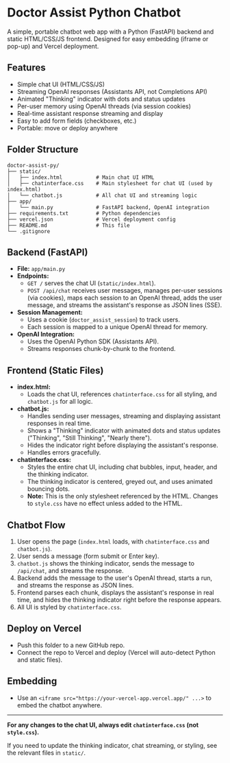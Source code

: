 # Doctor Assist Python Chatbot

A simple, portable chatbot web app with a Python (FastAPI) backend and static HTML/CSS/JS frontend. Designed for easy embedding (iframe or pop-up) and Vercel deployment.

## Features
- Simple chat UI (HTML/CSS/JS)
- Streaming OpenAI responses (Assistants API, not Completions API)
- Animated "Thinking" indicator with dots and status updates
- Per-user memory using OpenAI threads (via session cookies)
- Real-time assistant response streaming and display
- Easy to add form fields (checkboxes, etc.)
- Portable: move or deploy anywhere

## Folder Structure
```
doctor-assist-py/
├── static/
│   ├── index.html           # Main chat UI HTML
│   ├── chatinterface.css    # Main stylesheet for chat UI (used by index.html)
│   └── chatbot.js           # All chat UI and streaming logic
├── app/
│   └── main.py              # FastAPI backend, OpenAI integration
├── requirements.txt         # Python dependencies
├── vercel.json              # Vercel deployment config
├── README.md                # This file
└── .gitignore
```

## Backend (FastAPI)
- **File:** `app/main.py`
- **Endpoints:**
  - `GET /` serves the chat UI (`static/index.html`).
  - `POST /api/chat` receives user messages, manages per-user sessions (via cookies), maps each session to an OpenAI thread, adds the user message, and streams the assistant's response as JSON lines (SSE).
- **Session Management:**
  - Uses a cookie (`doctor_assist_session`) to track users.
  - Each session is mapped to a unique OpenAI thread for memory.
- **OpenAI Integration:**
  - Uses the OpenAI Python SDK (Assistants API).
  - Streams responses chunk-by-chunk to the frontend.

## Frontend (Static Files)
- **index.html:**
  - Loads the chat UI, references `chatinterface.css` for all styling, and `chatbot.js` for all logic.
- **chatbot.js:**
  - Handles sending user messages, streaming and displaying assistant responses in real time.
  - Shows a "Thinking" indicator with animated dots and status updates ("Thinking", "Still Thinking", "Nearly there").
  - Hides the indicator right before displaying the assistant's response.
  - Handles errors gracefully.
- **chatinterface.css:**
  - Styles the entire chat UI, including chat bubbles, input, header, and the thinking indicator.
  - The thinking indicator is centered, greyed out, and uses animated bouncing dots.
  - **Note:** This is the only stylesheet referenced by the HTML. Changes to `style.css` have no effect unless added to the HTML.

## Chatbot Flow
1. User opens the page (`index.html` loads, with `chatinterface.css` and `chatbot.js`).
2. User sends a message (form submit or Enter key).
3. `chatbot.js` shows the thinking indicator, sends the message to `/api/chat`, and streams the response.
4. Backend adds the message to the user's OpenAI thread, starts a run, and streams the response as JSON lines.
5. Frontend parses each chunk, displays the assistant's response in real time, and hides the thinking indicator right before the response appears.
6. All UI is styled by `chatinterface.css`.

## Deploy on Vercel
- Push this folder to a new GitHub repo.
- Connect the repo to Vercel and deploy (Vercel will auto-detect Python and static files).

## Embedding
- Use an `<iframe src="https://your-vercel-app.vercel.app/" ...>` to embed the chatbot anywhere.

---

**For any changes to the chat UI, always edit `chatinterface.css` (not `style.css`).**

If you need to update the thinking indicator, chat streaming, or styling, see the relevant files in `static/`. 